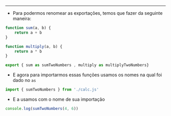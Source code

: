 ___
- Para podermos renomear as exportações, temos que fazer da seguinte maneira:
```js
function sum(a, b) {
	return a + b
}

function multiply(a, b) {
	return a * b
}

export { sum as sumTwoNumbers , multiply as multiplyTwoNumbers}
```
- E agora para importarmos essas funções usamos os nomes na qual foi dado no `as`
```js
import { sumTwoNumbers } from './calc.js'
```
- E a usamos com o nome de sua importação
```js
console.log(sumTwoNumbers(4, 6))
```
